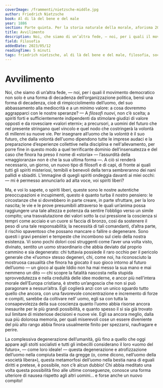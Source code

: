 ```yaml
---
coverImage: /frammenti/nietzsche-middle.jpg
author: Friedrich Nietzsche
book: Al di là del bene e del male
year: 1886 
section: Parte quinta. Per la storia naturale della morale, aforisma 203
title: Avvilimento
description: Noi, che siamo di un’altra fede, — noi, per i quali il movimento democratico non solo è una forma di decadenza dell’organizzazione politica, bensì una forma di decadenza,
field: Filosofia 
addedDate: 2023/05/12
readingTime: 5 minuti
tags: friedrich nietzsche, al di là del bene e del male, filosofia, societaavvilimento, degenerazione, 1886, germania
---
```


# Avvilimento

Noi, che siamo di un’altra fede, &mdash; noi, per i quali il movimento democratico non solo è una forma di decadenza dell’organizzazione politica, bensì una forma di decadenza, cioè di rimpicciolimento dell’uomo, del suo abbassamento alla mediocrità e a un minimo valore: a cosa dovremmo aggrapparci con le nostre speranze? &mdash; A *filosofi nuovi*, non c’è scelta; a spiriti forti e sufficientemente indipendenti da stimolare giudizi di valore opposti e da rovesciare &laquo;valori eterni&raquo;; a precursori, a uomini del futuro che nel presente stringano quel vincolo e quel nodo che costringerà la volontà di millenni su nuove vie. Per insegnare all’uomo che la *volontà* è il suo futuro, che dalla volontà dell'uomo dipendono tutte le imprese audaci e la preparazione d’esperienze collettive nella disciplina e nell'allevamento, per porre fine in questo modo a quel terrificante dominio dell’insensatezza e del caso che finora ha preso il nome di &laquo;storia&raquo; &mdash; l’assurdità della &laquo;maggioranza&raquo; non è che la sua ultima forma &mdash;. A ciò si renderà necessario, un giorno, un nuovo tipo di filosofi e di capi, di fronte ai quali tutti gli spiriti misteriosi, temibili e benevoli della terra sembreranno dei nani pallidi e sbiaditi. L’immagine di quegli spiriti ondeggia davanti ai miei occhi: &mdash; mi è permesso annunciarlo ad alta voce, voi spiriti liberi? 

Ma, e voi lo sapete, o spiriti liberi, queste sono le nostre autentiche preoccupazioni e incupimenti, questo è quanto turba il nostro pensiero: le circostanze che si dovrebbero in parte creare, in parte sfruttare, per la loro nascita; le vie e le prove presumibili attraverso le quali un’anima possa raggiungere una tale altezza e potenza da sentire l’obbligo verso un simile compito; una trasvalutazione dei valori sotto la cui pressione la coscienza si tempri come acciaio e un cuore si faccia di bronzo, così da sostenere il peso di una tale responsabilità; la necessità di tali comandanti, d’altra parte, il rischio spaventoso che possano mancare o fallire o degenerare. Sono questi i gravi pensieri e tempeste che incombono sul cielo della nostra esistenza. Vi sono pochi dolori così struggenti come l’aver una volta visto, divinato, sentito un uomo straordinario che abbia deviato dal proprio cammino e sia degenerato: chi tuttavia possiede il raro occhio per il pericolo generale che &laquo;l’uomo&raquo; stesso degeneri, chi, come noi, ha riconosciuto la mostruosa casualità che finora ha giocato il suo gioco intorno al futuro dell’uomo &mdash; un gioco al quale Iddio non ha mai messo la sua mano e mai nemmeno un dito &mdash; chi scopre la fatalità nascosta nella stupida sprovvedutezza e nella credulità delle idee moderne, e ancor più nell’intera morale dell'Europa cristiana, è stretto un’angoscia che non si può paragonare a nessun’altra. Egli coglierà anzi con un unico sguardo tutto quello che ancora, con una favorevole concentrazione e incremento di forze e compiti, sarebbe da coltivare nell’ uomo, egli sa con tutta la consapevolezza della sua coscienza quanto l’uomo abbia risorse ancora inesaurite per le più grandi possibilità, e quanto spesso il si sia già trovato sul limitare di misteriose decisioni e nuove vie. Egli sa ancora meglio, dalla sua più dolorosa memoria, per quali miserevoli cose un essere diveniente del più alto rango abbia finora usualmente finito per spezzarsi, naufragare e perire.

La complessiva degenerazione dell’umanità, giù fino a quello che oggi appare agli stolti socialisti e tutti gli imbecilli considerano il loro &laquo;uomo del futuro&raquo;, &mdash; come loro ideale! &mdash; questa degenerazione e atrofizzazione dell’uomo nella compiuta bestia da gregge (o, come dicono, nell’uomo della &laquo;società libera&raquo;), questa metamorfosi dell’uomo nella bestia nana di eguali diritti e pretese, è possibile, non c’è alcun dubbio! Chi abbia meditato una volta questa possibilità fino alle ultime conseguenze, conosce una forma ulteriore di nausea rispetto agli altri uomini... e forse anche un nuovo compito!

